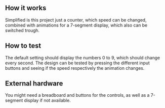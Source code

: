 <!---

This file is used to generate your project datasheet. Please fill in the information below and delete any unused
sections.

You can also include images in this folder and reference them in the markdown. Each image must be less than
512 kb in size, and the combined size of all images must be less than 1 MB.
-->

## How it works

Simplified is this project just a counter, which speed can be changed, combined with animations for a 7-segment display, which also can be switched trough.

## How to test

The default setting should display the numbers 0 to 9, which should change every second. The design can be tested by pressing the different input buttons and seeing if the speed respectively the animation changes.

## External hardware

You might need a breadboard and buttons for the controls, as well as a 7-segment display if not available.